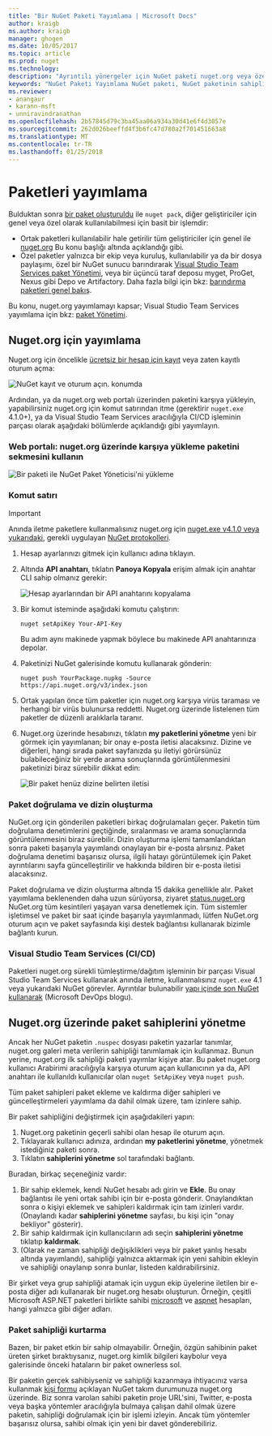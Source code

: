 ```yaml
---
title: "Bir NuGet Paketi Yayımlama | Microsoft Docs"
author: kraigb
ms.author: kraigb
manager: ghogen
ms.date: 10/05/2017
ms.topic: article
ms.prod: nuget
ms.technology: 
description: "Ayrıntılı yönergeler için NuGet paketi nuget.org veya özel akışları yayımlama ve nuget.org paket sahipliği yönetme."
keywords: "NuGet Paketi Yayımlama NuGet paketi, NuGet paketinin sahipliği yayınlamak için NuGet akışlarını nuget.org, özel yayımlama"
ms.reviewer:
- anangaur
- karann-msft
- unniravindranathan
ms.openlocfilehash: 2b57845d79c3ba45aa06a934a30d41e6f4d3057e
ms.sourcegitcommit: 262d026beeffd4f3b6fc47d780a2f701451663a8
ms.translationtype: MT
ms.contentlocale: tr-TR
ms.lasthandoff: 01/25/2018
---
```

# <a name="publishing-packages"></a>Paketleri yayımlama

Bulduktan sonra [bir paket oluşturuldu](../create-packages/creating-a-package.md) ile `nuget pack`, diğer geliştiriciler için genel veya özel olarak kullanılabilmesi için basit bir işlemdir:

- Ortak paketleri kullanılabilir hale getirilir tüm geliştiriciler için genel ile [nuget.org](https://www.nuget.org/packages/manage/upload) Bu konu başlığı altında açıklandığı gibi.
- Özel paketler yalnızca bir ekip veya kuruluş, kullanılabilir ya da bir dosya paylaşımı, özel bir NuGet sunucu barındırarak [Visual Studio Team Services paket Yönetimi](https://www.visualstudio.com/docs/package/nuget/publish), veya bir üçüncü taraf deposu myget, ProGet, Nexus gibi Depo ve Artifactory. Daha fazla bilgi için bkz: [barındırma paketleri genel bakış](../hosting-packages/overview.md).

Bu konu, nuget.org yayımlamayı kapsar; Visual Studio Team Services yayımlama için bkz: [paket Yönetimi](https://www.visualstudio.com/docs/package/nuget/publish).

## <a name="publish-to-nugetorg"></a>Nuget.org için yayımlama

Nuget.org için öncelikle [ücretsiz bir hesap için kayıt](https://www.nuget.org/users/account/LogOn?returnUrl=%2F) veya zaten kayıtlı oturum açma:

![NuGet kayıt ve oturum açın. konumda](media/publish_NuGetSignIn.png)

Ardından, ya da nuget.org web portalı üzerinden paketini karşıya yükleyin, yapabilirsiniz nuget.org için komut satırından itme (gerektirir `nuget.exe` 4.1.0+), ya da Visual Studio Team Services aracılığıyla CI/CD işleminin parçası olarak aşağıdaki bölümlerde açıklandığı gibi yayımlayın.

### <a name="web-portal-use-the-upload-package-tab-on-nugetorg"></a>Web portalı: nuget.org üzerinde karşıya yükleme paketini sekmesini kullanın

![Bir paketi ile NuGet Paket Yöneticisi'ni yükleme](media/publish_UploadYourPackage.PNG)

### <a name="command-line"></a>Komut satırı

> [!Important]
> Anında iletme paketlere kullanmalısınız nuget.org için [nuget.exe v4.1.0 veya yukarıdaki](https://www.nuget.org/downloads), gerekli uygulayan [NuGet protokolleri](../api/nuget-protocols.md).

1. Hesap ayarlarınızı gitmek için kullanıcı adına tıklayın.
1. Altında **API anahtarı**, tıklatın **Panoya Kopyala** erişim almak için anahtar CLI sahip olmanız gerekir:

    ![Hesap ayarlarından bir API anahtarını kopyalama](media/publish_APIKey.png)

1. Bir komut isteminde aşağıdaki komutu çalıştırın:

    ```cli
    nuget setApiKey Your-API-Key
    ```

    Bu adım aynı makinede yapmak böylece bu makinede API anahtarınıza depolar.

1. Paketinizi NuGet galerisinde komutu kullanarak gönderin:

    ```cli
    nuget push YourPackage.nupkg -Source https://api.nuget.org/v3/index.json
    ```

1. Ortak yapılan önce tüm paketler için nuget.org karşıya virüs taraması ve herhangi bir virüs bulunursa reddetti. Nuget.org üzerinde listelenen tüm paketler de düzenli aralıklarla taranır.

1. Nuget.org üzerinde hesabınızı, tıklatın **my paketlerini yönetme** yeni bir görmek için yayımlanan; bir onay e-posta iletisi alacaksınız. Dizine ve diğerleri, hangi sırada paket sayfanızda şu iletiyi görürsünüz bulabileceğiniz bir yerde arama sonuçlarında görüntülenmesini paketinizi biraz sürebilir dikkat edin:

    ![Bir paket henüz dizine belirten iletisi](media/publish_NotYetIndexed.png)

### <a name="package-validation-and-indexing"></a>Paket doğrulama ve dizin oluşturma

NuGet.org için gönderilen paketleri birkaç doğrulamaları geçer. Paketin tüm doğrulama denetimlerini geçtiğinde, sıralanması ve arama sonuçlarında görüntülenmesini biraz sürebilir. Dizin oluşturma işlemi tamamlandıktan sonra paketi başarıyla yayımlandı onaylayan bir e-posta alırsınız. Paket doğrulama denetimi başarısız olursa, ilgili hatayı görüntülemek için Paket ayrıntılarını sayfa güncelleştirilir ve hakkında bildiren bir e-posta iletisi alacaksınız.

Paket doğrulama ve dizin oluşturma altında 15 dakika genellikle alır. Paket yayımlama beklenenden daha uzun sürüyorsa, ziyaret [status.nuget.org](https://status.nuget.org/) NuGet.org tüm kesintileri yaşayan varsa denetlemek için. Tüm sistemler işletimsel ve paket bir saat içinde başarıyla yayımlanmadı, lütfen NuGet.org oturum açın ve paket sayfasında kişi destek bağlantısı kullanarak bizimle bağlantı kurun.

### <a name="visual-studio-team-services-cicd"></a>Visual Studio Team Services (CI/CD)

Paketleri nuget.org sürekli tümleştirme/dağıtım işleminin bir parçası Visual Studio Team Services kullanarak anında iletme, kullanmalısınız `nuget.exe` 4.1 veya yukarıdaki NuGet görevler. Ayrıntılar bulunabilir [yapı içinde son NuGet kullanarak](https://blogs.msdn.microsoft.com/devops/2017/09/29/using-the-latest-nuget-in-your-build/) (Microsoft DevOps blogu).

## <a name="managing-package-owners-on-nugetorg"></a>Nuget.org üzerinde paket sahiplerini yönetme

Ancak her NuGet paketin `.nuspec` dosyası paketin yazarlar tanımlar, nuget.org galeri meta verilerin sahipliği tanımlamak için kullanmaz. Bunun yerine, nuget.org ilk sahipliği paketi yayımlar kişiye atar. Bu paket nuget.org kullanıcı Arabirimi aracılığıyla karşıya oturum açan kullanıcının ya da, API anahtarı ile kullanıldı kullanıcılar olan `nuget SetApiKey` veya `nuget push`.

Tüm paket sahipleri paket ekleme ve kaldırma diğer sahipleri ve güncelleştirmeleri yayımlama da dahil olmak üzere, tam izinlere sahip.

Bir paket sahipliğini değiştirmek için aşağıdakileri yapın:

1. Nuget.org paketinin geçerli sahibi olan hesap ile oturum açın.
1. Tıklayarak kullanıcı adınıza, ardından **my paketlerini yönetme**, yönetmek istediğiniz paketi sonra.
1. Tıklatın **sahiplerini yönetme** sol tarafındaki bağlantı.

Buradan, birkaç seçeneğiniz vardır:

1. Bir sahip eklemek, kendi NuGet hesabı adı girin ve **Ekle**. Bu onay bağlantısı ile yeni ortak sahibi için bir e-posta gönderir. Onaylandıktan sonra o kişiyi eklemek ve sahipleri kaldırmak için tam izinleri vardır. (Onaylandı kadar **sahiplerini yönetme** sayfası, bu kişi için "onay bekliyor" gösterir).
1. Bir sahip kaldırmak için kullanıcıların adı seçin **sahiplerini yönetme** tıklatıp **kaldırmak**.
1. (Olarak ne zaman sahipliği değişiklikleri veya bir paket yanlış hesabı altında yayımlandı), sahipliği yalnızca aktarmak için yeni sahibin ekleyin ve sahipliği onaylanıp sonra bunlar, listeden kaldırabilirsiniz.

Bir şirket veya grup sahipliği atamak için uygun ekip üyelerine iletilen bir e-posta diğer adı kullanarak bir nuget.org hesabı oluşturun. Örneğin, çeşitli Microsoft ASP.NET paketleri birlikte sahibi [microsoft](http://nuget.org/profiles/microsoft) ve [aspnet](http://nuget.org/profiles/aspnet) hesapları, hangi yalnızca gibi diğer adları.

### <a name="recovering-package-ownership"></a>Paket sahipliği kurtarma

Bazen, bir paket etkin bir sahip olmayabilir. Örneğin, özgün sahibinin paket üreten şirket bıraktıysanız, nuget.org kimlik bilgileri kaybolur veya galerisinde önceki hataların bir paket ownerless sol.

Bir paketin gerçek sahibiyseniz ve sahipliği kazanmaya ihtiyacınız varsa kullanmak [kişi formu](https://www.nuget.org/policies/Contact) açıklayan NuGet takım durumunuza nuget.org üzerinde. Biz sonra varolan sahibi paketin proje URL'sini, Twitter, e-posta veya başka yöntemler aracılığıyla bulmaya çalışan dahil olmak üzere paketin, sahipliği doğrulamak için bir işlemi izleyin. Ancak tüm yöntemler başarısız olursa, sahibi olmak için yeni bir davet gönderebiliriz.
